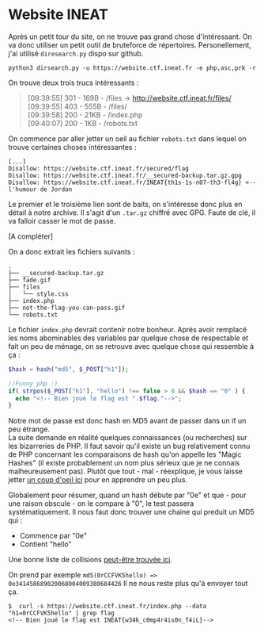 # Website INEAT

Après un petit tour du site, on ne trouve pas grand chose d'intéressant. On va donc utiliser un petit outil de bruteforce de répertoires.
Personellement, j'ai utilisé `diresearch.py` dispo sur github.

```
python3 dirsearch.py -u https://website.ctf.ineat.fr -e php,asc,prk -r
```

On trouve deux trois trucs intéressants :

> [09:39:55] 301 -  169B  - /files  ->  http://website.ctf.ineat.fr/files/  
> [09:39:55] 403 -  555B  - /files/  
> [09:39:58] 200 -   21KB - /index.php  
> [09:40:07] 200 -    1KB - /robots.txt  

On commence par aller jetter un oeil au fichier `robots.txt` dans lequel on trouve certaines choses intéressantes :

```
[...]
Disallow: https://website.ctf.ineat.fr/secured/flag
Disallow: https://website.ctf.ineat.fr/__secured-backup.tar.gz.gpg
Disallow: https://website.ctf.ineat.fr/INEAT{th1s-1s-n07-th3-fl4g} <-- l'humour de Jordan
```

Le premier et le troisième lien sont de baits, on s'intéresse donc plus en détail à notre archive. Il s'agit d'un `.tar.gz` chiffré avec GPG. Faute de clé, il va falloir casser le mot de passe.

[A compléter]

On a donc extrait les fichiers suivants :

```text
.
├── __secured-backup.tar.gz
├── fade.gif
├── files
│   └── style.css
├── index.php
├── not-the-flag-you-can-pass.gif
└── robots.txt
```

Le fichier `index.php` devrait contenir notre bonheur. Après avoir remplacé les noms abominables des variables par quelque chose de respectable et fait un peu de ménage, on se retrouve avec quelque chose qui ressemble à ça :

```php
$hash = hash("md5", $_POST["h1"]);

//Funny php :)
if( strpos($_POST["h1"], "hello") !== false > 0 && $hash == "0" ) {
  echo "<!-- Bien joué le flag est ".$flag."-->";
}

```

Notre mot de passe est donc hash en MD5 avant de passer dans un if un peu étrange.  
La suite demande en réalité quelques connaissances (ou recherches) sur les bizarreries de PHP. Il faut savoir qu'il existe un bug relativement connu de PHP concernant les comparaisons de hash qu'on appelle les "Magic Hashes" (il existe probablement un nom plus sérieux que je ne connais malheureusement pas). Plutôt que tout - mal - réexplique, je vous laisse jetter [un coup d'oeil ici](https://www.whitehatsec.com/blog/magic-hashes/) pour en apprendre un peu plus.

Globalement pour résumer, quand un hash débute par "0e" et que - pour une raison obscule - on le compare à "0", le test passera systématiquement. Il nous faut donc trouver une chaine qui preduit un MD5 qui :
* Commence par "0e"
* Contient "hello"

Une bonne liste de collisions [peut-être trouvée ici](https://github.com/spaze/hashes/blob/master/md5.md).

On prend par exemple `md5(0rCCFVK5hello) => 0e341458689020068004009380684426`
Il ne nous reste plus qu'à envoyer tout ça.

```
$  curl -s https://website.ctf.ineat.fr/index.php --data "h1=0rCCFVK5hello" | grep flag
<!-- Bien joué le flag est INEAT{w34k_c0mp4r4is0n_f4iL}-->
```
